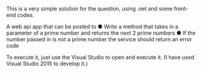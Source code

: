 ﻿

This is a very simple solution for the question, using .net and some front-end codes.


A web api app that can be posted to
● Write a method that takes in a parameter of a prime number and returns the next 2 prime
numbers
● If the number passed in is not a prime number the service should return an error code


To execute it, just use the Visual Studio to open and execute it. (I have used Visual Studio 2015 to develop it.)